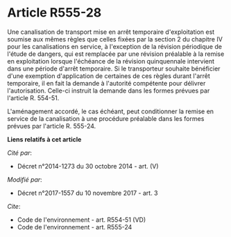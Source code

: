 # Article R555-28

Une canalisation de transport mise en arrêt temporaire d'exploitation est soumise aux mêmes règles que celles fixées par la
section 2 du chapitre IV pour les canalisations en service, à l'exception de la révision périodique de l'étude de dangers,
qui est remplacée par une révision préalable à la remise en exploitation lorsque l'échéance de la révision quinquennale
intervient dans une période d'arrêt temporaire. Si le transporteur souhaite bénéficier d'une exemption d'application de
certaines de ces règles durant l'arrêt temporaire, il en fait la demande à l'autorité compétente pour délivrer
l'autorisation. Celle-ci instruit la demande dans les formes prévues par l'article R. 554-51. 

L'aménagement accordé, le cas échéant, peut conditionner la remise en service de la canalisation à une procédure préalable
dans les formes prévues par l'article R. 555-24.

**Liens relatifs à cet article**

_Cité par_:

  - Décret n°2014-1273 du 30 octobre 2014 - art. (V)

_Modifié par_:

  - Décret n°2017-1557 du 10 novembre 2017 - art. 3

_Cite_:

  - Code de l'environnement - art. R554-51 (VD)
  - Code de l'environnement - art. R555-24
